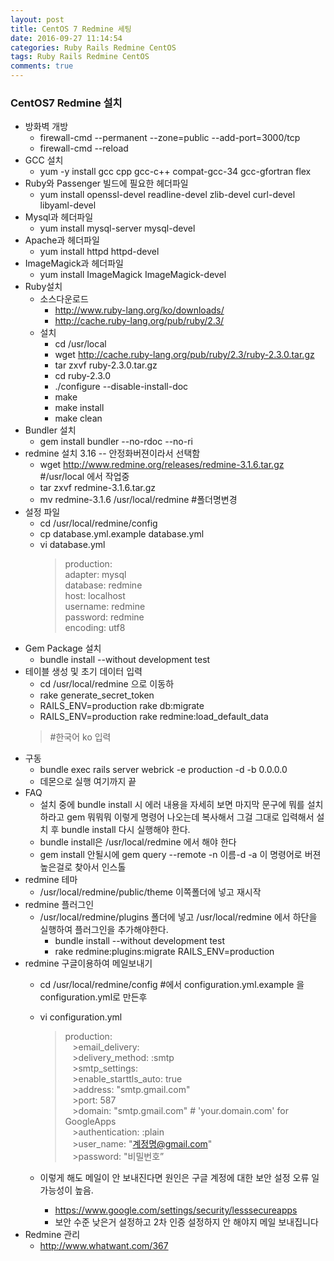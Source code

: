 ```yaml
---
layout: post
title: CentOS 7 Redmine 세팅
date: 2016-09-27 11:14:54
categories: Ruby Rails Redmine CentOS
tags: Ruby Rails Redmine CentOS
comments: true
---
```

### CentOS7 Redmine 설치
* 방화벽 개방
    * ​firewall-cmd --permanent --zone=public --add-port=3000/tcp
    * firewall-cmd --reload
* GCC 설치
    * yum -y install gcc cpp gcc-c++ compat-gcc-34 gcc-gfortran flex
* Ruby와 Passenger 빌드에 필요한 헤더파일
    * yum install openssl-devel readline-devel zlib-devel curl-devel libyaml-devel
* Mysql과 헤더파일
    * yum install mysql-server mysql-devel
* Apache과 헤더파일
    * yum install httpd httpd-devel
* ImageMagick과 헤더파일
    * yum install ImageMagick ImageMagick-devel
* Ruby설치
    * 소스다운로드
        * <http://www.ruby-lang.org/ko/downloads/>
        * <http://cache.ruby-lang.org/pub/ruby/2.3/>
    * 설치
        * cd /usr/local
        * wget http://cache.ruby-lang.org/pub/ruby/2.3/ruby-2.3.0.tar.gz
        * tar zxvf ruby-2.3.0.tar.gz
        * cd ruby-2.3.0
        * ./configure --disable-install-doc
        * make
        * make install
        * make clean
* Bundler 설치
    * gem install bundler --no-rdoc --no-ri
* redmine 설치 3.16 -- 안정화버젼이라서 선택함
    * wget http://www.redmine.org/releases/redmine-3.1.6.tar.gz #/usr/local 에서 작업중
    * tar zxvf redmine-3.1.6.tar.gz
    * mv redmine-3.1.6 /usr/local/redmine #폴더명변경
* 설정 파일
    * cd /usr/local/redmine/config
    * cp database.yml.example database.yml
    * vi database.yml
        >production:  
        >adapter: mysql  
        >database: redmine  
        >host: localhost  
        >username: redmine  
        >password: redmine  
        >encoding: utf8 
* Gem Package 설치
    * bundle install --without development test
* 테이블 생성 및 초기 데이터 입력
    * cd /usr/local/redmine 으로 이동하
    * rake generate_secret_token
    * RAILS_ENV=production rake db:migrate
    * RAILS_ENV=production rake redmine:load_default_data
    >#한국어 ko 입력
* 구동
    * bundle exec rails server webrick -e production -d -b 0.0.0.0
    * 데몬으로 실행 여기까지 끝
* FAQ 
    * 설치 중에 bundle install 시 에러 내용을 자세히 보면 마지막 문구에 뭐를 설치하라고 gem 뭐뭐뭐 이렇게 명령어 나오는데 복사해서 그걸 그대로 입력해서 설치 후 bundle install 다시 실행해야 한다. 
    * bundle install은 /usr/local/redmine 에서 해야 한다
    * gem install 안될시에 gem query --remote -n 이름-d -a 이 명령어로 버젼 높은걸로 찾아서 인스톨
* redmine 테마
    * /usr/local/redmine/public/theme 이쪽폴더에 넣고 재시작
 * redmine 플러그인
    * /usr/local/redmine/plugins 폴더에 넣고 /usr/local/redmine 에서 하단을 실행하여 플러그인을 추가해야한다.
        * bundle install --without development test
        * rake redmine:plugins:migrate RAILS_ENV=production
* redmine 구글이용하여 메일보내기
    * cd /usr/local/redmine/config #에서 configuration.yml.example 을 configuration.yml로 만든후
    * vi configuration.yml
        >production:  
           >email_delivery:  
           >delivery_method: :smtp  
           >smtp_settings:  
           >enable_starttls_auto: true  
           >address: "smtp.gmail.com"  
           >port: 587  
           >domain: "smtp.gmail.com" # 'your.domain.com' for GoogleApps  
           >authentication: :plain  
           >user_name: "계정명@gmail.com"  
           >password: "비밀번호”
    
    * 이렇게 해도 메일이 안 보내진다면 원인은 구글 계정에 대한 보안 설정 오류 일 가능성이 높음.
        * <https://www.google.com/settings/security/lesssecureapps>
        * 보안 수준 낮은거 설정하고 2차 인증 설정하지 안 해야지 메일 보내집니다
* Redmine 관리
    * <http://www.whatwant.com/367>
